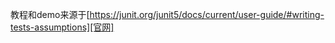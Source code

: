 教程和demo来源于[https://junit.org/junit5/docs/current/user-guide/#writing-tests-assumptions][官网]

[官网]: https://junit.org/junit5/docs/current/user-guide/#writing-tests-assumptions
